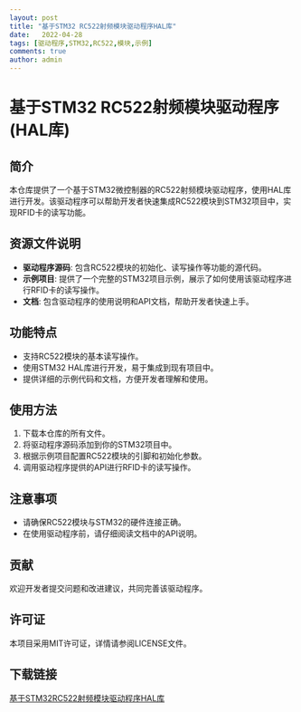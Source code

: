 ```yaml
---
layout: post
title: "基于STM32 RC522射频模块驱动程序HAL库"
date:   2022-04-28
tags: [驱动程序,STM32,RC522,模块,示例]
comments: true
author: admin
---
```

# 基于STM32 RC522射频模块驱动程序(HAL库)

## 简介
本仓库提供了一个基于STM32微控制器的RC522射频模块驱动程序，使用HAL库进行开发。该驱动程序可以帮助开发者快速集成RC522模块到STM32项目中，实现RFID卡的读写功能。

## 资源文件说明
- **驱动程序源码**: 包含RC522模块的初始化、读写操作等功能的源代码。
- **示例项目**: 提供了一个完整的STM32项目示例，展示了如何使用该驱动程序进行RFID卡的读写操作。
- **文档**: 包含驱动程序的使用说明和API文档，帮助开发者快速上手。

## 功能特点
- 支持RC522模块的基本读写操作。
- 使用STM32 HAL库进行开发，易于集成到现有项目中。
- 提供详细的示例代码和文档，方便开发者理解和使用。

## 使用方法
1. 下载本仓库的所有文件。
2. 将驱动程序源码添加到你的STM32项目中。
3. 根据示例项目配置RC522模块的引脚和初始化参数。
4. 调用驱动程序提供的API进行RFID卡的读写操作。

## 注意事项
- 请确保RC522模块与STM32的硬件连接正确。
- 在使用驱动程序前，请仔细阅读文档中的API说明。

## 贡献
欢迎开发者提交问题和改进建议，共同完善该驱动程序。

## 许可证
本项目采用MIT许可证，详情请参阅LICENSE文件。

## 下载链接

[基于STM32RC522射频模块驱动程序HAL库](https://pan.quark.cn/s/0c9be47b5601)